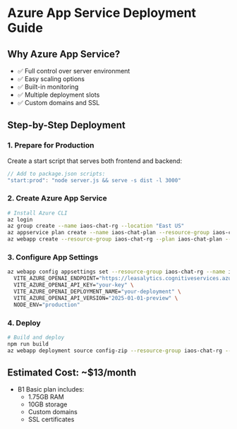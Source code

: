 # Azure App Service Deployment Guide

## Why Azure App Service?
- ✅ Full control over server environment
- ✅ Easy scaling options
- ✅ Built-in monitoring
- ✅ Multiple deployment slots
- ✅ Custom domains and SSL

## Step-by-Step Deployment

### 1. Prepare for Production
Create a start script that serves both frontend and backend:

```javascript
// Add to package.json scripts:
"start:prod": "node server.js && serve -s dist -l 3000"
```

### 2. Create Azure App Service

```bash
# Install Azure CLI
az login
az group create --name iaos-chat-rg --location "East US"
az appservice plan create --name iaos-chat-plan --resource-group iaos-chat-rg --sku B1 --is-linux
az webapp create --resource-group iaos-chat-rg --plan iaos-chat-plan --name iaos-chat-demo --runtime "NODE|18-lts"
```

### 3. Configure App Settings
```bash
az webapp config appsettings set --resource-group iaos-chat-rg --name iaos-chat-demo --settings \
  VITE_AZURE_OPENAI_ENDPOINT="https://leasalytics.cognitiveservices.azure.com/" \
  VITE_AZURE_OPENAI_API_KEY="your-key" \
  VITE_AZURE_OPENAI_DEPLOYMENT_NAME="your-deployment" \
  VITE_AZURE_OPENAI_API_VERSION="2025-01-01-preview" \
  NODE_ENV="production"
```

### 4. Deploy
```bash
# Build and deploy
npm run build
az webapp deployment source config-zip --resource-group iaos-chat-rg --name iaos-chat-demo --src deploy.zip
```

## Estimated Cost: ~$13/month
- B1 Basic plan includes:
  - 1.75GB RAM
  - 10GB storage
  - Custom domains
  - SSL certificates

